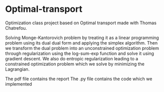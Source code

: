 # Optimal-transport

Optimization class project based on Optimal transport made with Thomas Chatrefou. 

Solving Monge-Kantorovich problem by treating it as a linear programming problem using its dual dual form and applying the simplex algorithm.
Then we transform the dual problem into an unconstrained optimization problem through regularization using the log-sum-exp function and solve it using gradient descent. 
We also do entropic regularization leading to a constrained optimization problem which we solve by minimizing the Lagrangian.

The pdf file contains the report
The .py file contains the code which we implemented
